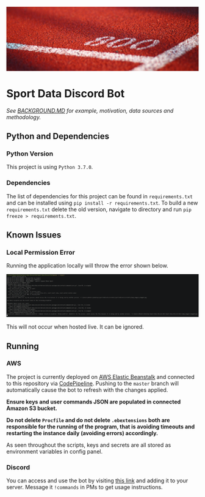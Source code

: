 ![Banner Image](documentation_sources/banner.png)

# Sport Data Discord Bot

*See [BACKGROUND.MD](BACKGROUND.MD) for example, motivation, data sources and methodology.*

## Python and Dependencies

### Python Version

This project is using `Python 3.7.0`.

### Dependencies
 
The list of dependencies for this project can be found in `requirements.txt` and can be installed using `pip install -r requirements.txt`. To build a new `requirements.txt` delete the old version, navigate to directory and run `pip freeze > requirements.txt`.


## Known Issues

### Local Permission Error

Running the application locally will throw the error shown below.

![Permission Error](documentation_sources/permission_error.png)

This will not occur when hosted live. It can be ignored. 

## Running

### AWS

The project is currently deployed on [AWS Elastic Beanstalk](https://aws.amazon.com/elasticbeanstalk/) and connected to this repository via [CodePipeline](https://aws.amazon.com/codepipeline/). Pushing to the `master` branch will automatically cause the bot to refresh with the changes applied.

**Ensure keys and user commands JSON are populated in connected Amazon S3 bucket.**

**Do not delete `Procfile` and do not delete `.ebextensions` both are responsible for the running of the program, that is avoiding timeouts and restarting the instance daily (avoiding errors) accordingly.**

As seen throughout the scripts, keys and secrets are all stored as environment variables in config panel. 

### Discord

You can access and use the bot by visiting [this link](https://discord.com/api/oauth2/authorize?client_id=877412844398837800&permissions=0&scope=bot) and adding it to your server. Message it `!commands` in PMs to get usage instructions.

